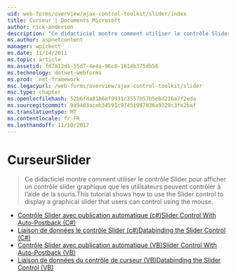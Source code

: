 ```yaml
---
uid: web-forms/overview/ajax-control-toolkit/slider/index
title: Curseur | Documents Microsoft
author: rick-anderson
description: "Ce didacticiel montre comment utiliser le contrôle Slider pour afficher un contrôle slider graphique que les utilisateurs peuvent contrôler à l’aide de la souris."
ms.author: aspnetcontent
manager: wpickett
ms.date: 11/14/2011
ms.topic: article
ms.assetid: fd7812d1-55d7-4e4a-96c8-1614b375db56
ms.technology: dotnet-webforms
ms.prod: .net-framework
msc.legacyurl: /web-forms/overview/ajax-control-toolkit/slider
msc.type: chapter
ms.openlocfilehash: 52b6fda01b6ef9931c3557b57b5ebd216a7f2eda
ms.sourcegitcommit: 9a9483aceb34591c97451997036a9120c3fe2baf
ms.translationtype: MT
ms.contentlocale: fr-FR
ms.lasthandoff: 11/10/2017
---
```

<a name="slider"></a><span data-ttu-id="b216a-103">Curseur</span><span class="sxs-lookup"><span data-stu-id="b216a-103">Slider</span></span>
====================
> <span data-ttu-id="b216a-104">Ce didacticiel montre comment utiliser le contrôle Slider pour afficher un contrôle slider graphique que les utilisateurs peuvent contrôler à l’aide de la souris.</span><span class="sxs-lookup"><span data-stu-id="b216a-104">This tutorial shows how to use the Slider control to display a graphical slider that users can control using the mouse.</span></span>


- [<span data-ttu-id="b216a-105">Contrôle Slider avec publication automatique (c#)</span><span class="sxs-lookup"><span data-stu-id="b216a-105">Slider Control With Auto-Postback (C#)</span></span>](using-the-slider-control-with-auto-postback-cs.md)
- [<span data-ttu-id="b216a-106">Liaison de données le contrôle Slider (c#)</span><span class="sxs-lookup"><span data-stu-id="b216a-106">Databinding the Slider Control (C#)</span></span>](databinding-the-slider-control-cs.md)
- [<span data-ttu-id="b216a-107">Contrôle Slider avec publication automatique (VB)</span><span class="sxs-lookup"><span data-stu-id="b216a-107">Slider Control With Auto-Postback (VB)</span></span>](using-the-slider-control-with-auto-postback-vb.md)
- [<span data-ttu-id="b216a-108">Liaison de données du contrôle de curseur (VB)</span><span class="sxs-lookup"><span data-stu-id="b216a-108">Databinding the Slider Control (VB)</span></span>](databinding-the-slider-control-vb.md)
